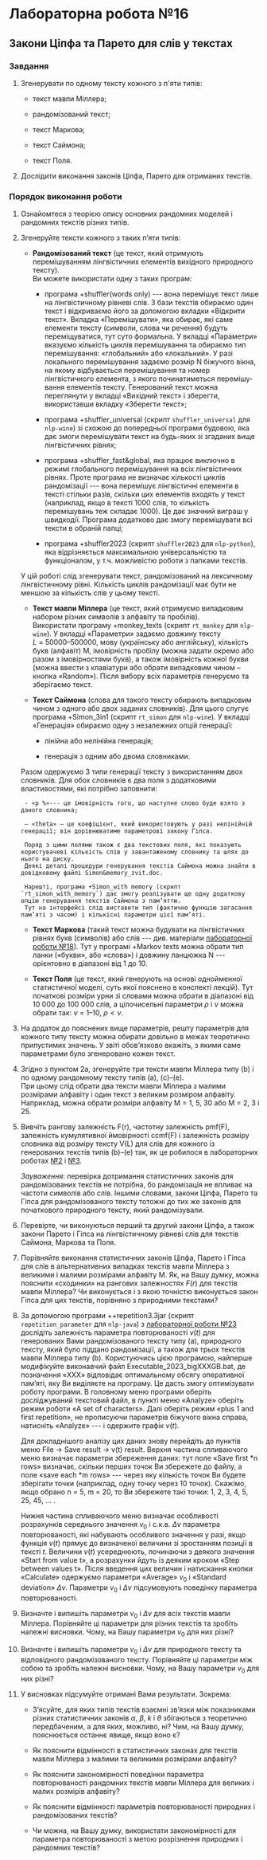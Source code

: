 # Лабораторна робота №16

## Закони Ціпфа та Парето для слів у текстах

### Завдання

1. Згенерувати по одному тексту кожного з п'яти типів:

    - текст мавпи Міллера;

    - рандомізований текст;

    - текст Маркова;

    - текст Саймона;

    - текст Поля.

2. Дослідити виконання законів Ціпфа, Парето для отриманих текстів.

### Порядок виконання роботи 

1. Ознайомтеся з теорією опису основних рандомних моделей і рандомних текстів різних типів.

2. Згенеруйте тексти кожного з таких п’яти типів:

    - **Рандомізований текст** (це текст, який отримують перемішуванням лінгвістичних елементів вихідного природного тексту).  
    Ви можете використати одну з таких програм:
        
        - програма +shuffler(words only) --- вона перемішує текст лише на лінгвістичному рівневі слів.
        З бази текстів обираємо один текст і відкриваємо його за допомогою вкладки «Відкрити текст».
        Вкладка «Перемішувати», яка обирає, які саме елементи тексту (символи, слова чи речення) будуть переміщуватися, тут суто формальна.
        У вкладці «Параметри» вказуємо кількість циклів перемішування та обираємо тип перемішування: «глобальний» або «локальний».
        У разі локального перемішування задаємо розмір N біжучого вікна, на якому відбувається перемішу­вання та номер лінгвістичного елемента, з якого починатиметься перемішу­вання елементів тексту.
        Генерований текст можна переглянути у вкладці «Вихідний текст» і зберегти, використавши вкладку «Зберегти текст»;

        - програма +shuffler_universal (скрипт `shuffler_universal` для `nlp-wine`) зі схожою до попередньої програми будовою, яка дає змоги перемішувати текст на будь-яких зі згаданих вище лінгвістичних рівнях;

        - програма +shuffler_fast&global, яка працює виключно в режимі глобального перемішування на всіх лінгвістичних рівнях.
        Проте програма не визначає кількості циклів рандомізації --- вона перемішує лінгвістичні елементи в тексті стільки разів, скільки цих елементів входять у текст (наприклад, якщо в тексті 1000 слів, то кількість перемішувань теж складає 1000).
        Це дає значний виграш у швидкодії.
        Програма додатково дає змогу перемішувати всі тексти в обраній папці;

        - програма +shuffler2023 (скрипт `shuffler2023` для `nlp-python`), яка відрізняється максимальною універсальністю та функціоналом, у т.ч. можливістю роботи з папками текстів.

    У цій роботі слід згенерувати текст, рандомізований на лексичному лінгвістичному рівні.
    Кількість циклів рандомізації має бути не меншою за кількість слів у цьому тексті.

    - **Текст мавпи Міллера** (це текст, який отримуємо випадковим набором різних символів з алфавіту та пробілів).  
    Використати програму +monkey\_texts (скрипт `rt_monkey` для `nlp-wine`).
    У вкладці «Параметри» задаємо довжину тексту $L$ = 50000&ndash;500000, мову (українську або англійську), кількість букв (алфавіт) M, імовірність пробілу (можна задати окремо або разом з імовірностями букв), а також імовірність кожної букви (можна ввести з клавіатури або обрати випадковим чином – кнопка «Random»).
    Після вибору всіх параметрів генеруємо та зберігаємо текст.

    - **Текст Саймона** (слова для такого тексту обирають випадковим чином з одного або двох заданих словників).
    Для цього слугує програма +Simon_3in1 (скрипт `rt_simon` для `nlp-wine`).
    У вкладці «Генерація» обираємо одну з незалежних опцій генерації:
        
        - лінійна або нелінійна генерація;

        - генерація з одним або двома словниками.

    Разом одержуємо 3 типи генерації тексту з використанням двох словників. 
    Для обох словників є два поля з додатковими властивостями, які потрібно заповнити:

        - «p %»­--- це імовірність того, що наступне слово буде взято з даного словника;

        – «theta» – це коефіцієнт, який використовують у разі нелінійній генерації; він дорівнюватиме параметрові закону Гіпса.

        Поряд з цими полями також є два текстових поля, які показують користувачеві кіль­кість слів у завантаженому словнику та шлях до нього на диску.
        Деякі деталі процедури генерування текстів Саймона можна знайти в довідковому файлі Simon&memory_zvit.doc.

        Нарешті, програма +Simon_with memory (скрипт `rt_simon_with_memory`) дає змогу реалізувати ще одну додаткову опцію генерування текстів Саймона з пам’яттю.
        Тут на інтерфейсі слід виставити тип (фактично функцію загасання пам’яті з часом) і кількісні параметри цієї пам’яті.

    - **Текст Маркова** (такий текст можна будувати на лінгвістичних рівнях букв (символів) або слів --- див. матеріали [лабораторної роботи №18](../lab18/task.md)).
    Тут у програмі +Markov texts можна обрати тип ланки («букви», або «слова») і довжину ланцюжка N --- орієнтовно в діапазоні від 1 до 10.

    - **Текст Поля** (це текст, який генерують на основі однойменної статистичної моделі, суть якої пояснено в конспекті лекцій).
    Тут початкові розміри урни зі словами можна обрати в діапазоні від 10 000 до 100 000 слів, а цілочисельні параметри $\rho$ і $\nu$ можна обрати так: $\nu$ = 1&ndash;10, $\rho \less \nu$.

3. На додаток до пояснених вище параметрів, решту параметрів для кожного типу тексту можна обирати довільно в межах теоретично припустимих значень.
У звіті обов’язково вкажіть, з якими саме параметрами було згенеровано кожен текст.

4. Згідно з пунктом 2а, згенеруйте три тексти мавпи Міллера типу (b) і по одному рандомному тексту типів (а), (c)–(e).  
При цьому слід обрати два тексти мавпи Міллера з малими розмірами алфавіту і один текст з великим розміром алфавіту.
Наприклад, можна обрати розміри алфавіту M = 1, 5, 30 або M = 2, 3 і 25.

5. Вивчіть рангову залежність F(r), частотну залежність pmf(F), залежність кумулятивної ймовірності ccmf(F) і залежність розміру словника від розміру тексту V(L) для слів для кожного із генерованих текстів типів (b)–(e) так, як це робилося в лабораторних роботах [№2](../lab02/task.md) і [№3](../lab03/task.md).

    *Зауваження*: перевірка дотримання статистичних законів для рандомізованих текстів не потрібна, бо рандомізація не впливає на частоти символів або слів.
    Іншими словами, закони Ціпфа, Парето та Гіпса для рандомі­зованого тексту тотожні до тих же законів для початкового природного тексту, який рандомізували.

6. Перевірте, чи виконуються перший та другий закони Ціпфа, а також закони Парето і Гіпса на лінгвістичному рівневі слів для текстів Саймона, Маркова та Поля.

7. Порівняйте виконання статистичних законів Ціпфа, Парето і Гіпса для слів в альтер­нативних випадках текстів мавпи Міллера з великими і малими розмірами алфавіту М.
Як, на Вашу думку, можна пояснити «сходинки» на рангових залежностях $F(r)$ для текстів мавпи Міллера?
Чи виконується і з якою точністю виконується закон Гіпса для цих текстів, порівняно з природними текстами?

8. За допомогою програми ++repetition3.3jar (скрипт `repetition_parameter` для `nlp-java`) з [лабораторної роботи №23](../lab23/task.md) дослідіть залежність параметра повторюваності $v(t)$ для генерованих Вами рандомізованого тексту типу (а), природного тексту, який було піддано рандомізації, а також для трьох текстів мавпи Міллера типу (b).
    Користуючись цією програмою, найперше модифікуйте виконавчий файл Executable\_2023\_bigXXXGB.bat, де позначення «XXX» відповідає оптимальному обсягу оперативної пам’яті, яку Ви виділяєте на програму. Це дасть змогу оптимізувати роботу програми.
    В головному меню програми оберіть досліджуваний текстовий файл, в пункті меню «Analyze» оберіть режим роботи «A set of characters».
    Далі оберіть режим «plus 1 and first repetition», не прописуючи параметрів біжучого вікна справа, натисніть «Analyze» --- і одержите графік $v(t)$.

    Для докладнішого аналізу цих даних знову перейдіть до пунктів меню File -> Save result -> v(t) result.
    Верхня частина спливаючого меню визначає параметри збереження даних: тут поле «Save first \*n rows» визначає, скільки перших точок Ви збережете до файлу, а поле «save each \*m rows» --- через яку кількість точок Ви будете зберігати точки (наприклад, одну точку через 10 точок).
    Скажімо, якщо обрано n = 5, m = 20, то Ви збережете такі точки: 1, 2, 3, 4, 5, 25, 45, ... .

    Нижня частина спливаючого меню визначає особливості розрахунків середнього значення $v_0$ і с.к.в. $\Delta v$ параметра повторюваності, які набувають особливого значення у разі, якщо функція $v(t)$ прямує до визначеної величини зі зростанням позиції в тексті $t$.
    Величини $v(t)$ усереднюють, починаючи з деякого значення «Start from value t», а розрахунки йдуть із деяким кроком «Step between values t».
    Після введення цих величин і натискання кнопки «Calculate» одержуємо параметри «Average» $v_0$ і «Standard deviation» $\Delta v$.
    Параметри $v_0$ і $\Delta v$ підсумовують поведінку параметра повторюваності.

9. Визначте і випишіть параметри $v_0$ і $\Delta v$ для всіх текстів мавпи Міллера.
Порівняйте ці параметри для різних текстів та зробіть належні висновки.
Чому, на Вашу параметри $v_0$ для них різні?

10. Визначте і випишіть параметри $v_0$ і $\Delta v$ для природного тексту та відповідного рандомізованого тексту.
Порівняйте ці параметри між собою та зробіть належні висновки.
Чому, на Вашу параметри $v_0$ для них різні?

11. У висновках підсумуйте отримані Вами результати. Зокрема:

    - З’ясуйте, для яких типів текстів взаємні зв’язки між показниками різних статистичних законів $\alpha$, $\beta$, $k$ і $\theta$ збігаються з теоретично передбаченим, а для яких, можливо, ні?
    Чим, на Вашу думку, пояснюється останнє явище, якщо воно є?

    - Як пояснити відмінності в статистичних законах для текстів мавпи Міллера з малими та великими розмірами алфавіту?

    - Як пояснити закономірності поведінки параметра повторюваності рандомних текстів мавпи Міллера для великих і малих розмірів алфавіту?

    - Як пояснити відмінності параметрів повторюваності природних і рандомізо­ваних текстів?

    - Чи можна, на Вашу думку, використати закономірності для параметра повторю­ваності з метою розрізнен­ня природних і рандомних текстів?

